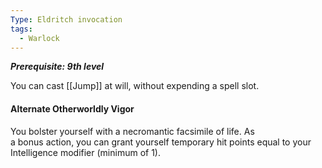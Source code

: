 ```yaml
---
Type: Eldritch invocation
tags:
  - Warlock
---
```

**_Prerequisite: 9th level_**

You can cast [[Jump]] at will, without expending a spell slot.

#### Alternate Otherworldly Vigor

You bolster yourself with a necromantic facsimile of life. As  
a bonus action, you can grant yourself temporary hit points equal to your Intelligence modifier (minimum of 1).